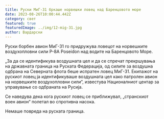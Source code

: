 ```yaml
---
title: Руски МиГ-31 бркаше норвешки ловец над Баренцовото море
date: 2023-08-26T10:00:44.442Z
category: свет
featured: true
featuredImage: ../img/12-mig-31.jpg
author: Вардарски
---
```

Руски борбен авион МиГ-31 го придружува ловецот на норвешките воздухопловни сили P-8A Poseidon над водите на Баренцовото Море.

„За да се идентификува воздушната цел и да се спречат прекршувања на државната граница на Руската Федерација, од силите за воздушна одбрана на Северната флота беше испратен ловец МиГ-31. Екипажот на рускиот ловец ја идентификуваше воздушната цел како патролен авион на норвешките воздухопловни сили“, известува Националниот центар за управување со одбраната на Русија.

Се наведува дека кога рускиот ловец се приближувал, „странскиот воен авион“ полетал во спротивна насока.

Немаше повреда на руската граница.